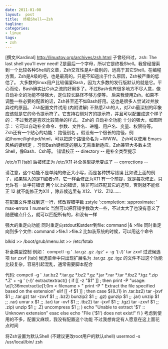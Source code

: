 ```yaml
---
date: 2011-01-08
layout:  post
title:  终极Shell——Zsh
tagline:
categories:
- linux
tags:
- zsh
---
```


[撰文/Kardinal] http://linuxtoy.org/archives/zsh.html 子曾经曰过，zsh: The last shell you’ll ever need! Z是最后一个字母，所以它是终极Shell。我曾经搜索到一个比较各种Shell的文章，Zsh交互性是A+级别的，远高于其它Shell。在编程方面，Zsh是A级的吧，也是最高的。只是不知道出于什么原因，Zsh被严重的低估了。 大多数的linux用户比较偏爱Bash，因为大多数的发行版默认的就是它。平心而论，Bash确实比Csh之流的好用多了。不过Bash也有很多地方不尽人意，像自动补全的功能不够强大，定位较长路径不够方便等。 后来我使用Zsh。如果不调整一些必要的配置的话，Zsh甚至还不如Bash好用。这也是很多人尝试过并放弃过的原因。 Zsh配置文件试用 (内附讲解) 不熟悉Zsh的人，对Zsh最深刻的印象应该就是它的命令提示符了。它支持右侧对齐的提示符，并且可以配置成这个样子的：   不过我还是喜欢比较简单的样式。 Zsh的 自动补全功能 十分的强大，如图所示：   它可以自动补全命令、参数、文件名、进程、用户名、变量、权限符等。 Zsh还有一个贴心的功能： 路径别名 。假设有一个很长的路径，例如/home/lighttpd/html，可以把这个路径命名为 ~WWW。   Zsh可以使用 Emacs风格的键绑定 ，习惯Bash键绑定的朋友无需重新适应。Zsh兼容大多数主流Shell，像Bash、Csh等。 错误校正  -- directory -- 是补全类型提示

/etc/x11 [tab] 后被修正为 /etc/X11
补全类型提示变成了 -- corrections --

请注意，这个功能不是单纯的修正大小写，而是各种拼写错误 比如说上面的例子，如果输入的是11或者s11，它一样会修正为X11
有一个前提，就是每次修正，只允许有一处字符错误 两个以上的错误，除非可以匹配其它的选项，否则就不能修正 12 就不能修正为X11 ，除非候选里有 X12、Y12、Z12……


在配置文件里找到这一行，修改容错字数
zstyle ':completion: :approximate: ' max-errors 1 numeric
当然可以把容错字数改大一些，不过太大了也没有意义了 随便输点什么，就可以匹配所有的，和没有一样


强大的重定向功能
同时重定向stdout和stderr到file: command |& >file 同时重定向到多个文件: command >file.1 >file.2
比如装系统的时候，可以用这个命令


blkid >> /boot/grub/menu.lst >> /etc/fstab

补全类型控制
例如： compctl -g ' .tar.gz *.gz .tgz' + -g '*(-/)' tar zxvf 过滤候选项
tar zxvf [tab] 候选菜单中只出现扩展名为 .tar.gz .gz .tgz 的文件不过这个功能比较复杂，容易引起混乱，通常需要脚本配合

代码:
compctl -g ' .tar.bz2 *.tar.gz *.bz2 *.gz *.jar *.rar *.tar *.tbz2 *.tgz *.zip *.Z' + -g ' (-/)' extractextract() {    if [[ -z "$1" ]] ; then        print -P "usage: \e[1;36mextract\e[1;0m < filename > "        print -P "       Extract the file specified based on the extension"    elif [[ -f $1 ]] ; then        case ${(L)1} in .tar.bz2)  tar -jxvf $1    ;; .tar.gz)   tar -zxvf $1    ;; .bz2)      bunzip2 $1       ;; .gz)       gunzip $1       ;; .jar)      unzip $1       ;; .rar)      unrar x $1       ;; .tar)      tar -xvf $1       ;; .tbz2)     tar -jxvf $1    ;; .tgz)      tar -zxvf $1    ;; .zip)      unzip $1          ;; .Z)        uncompress $1    ;; )          echo "Unable to extract '$1' :: Unknown extension"        esac    else        echo "File ('$1') does not exist!"    fi }
考虑到使用的不多，配置又麻烦，我没有配置这个功能 不过我想肯定有人愿意在这上面花点时间



将Zsh设置为默认Shell (不建议更改root用户的默认shell)
usermod -s /usr/local/bin/ zsh
